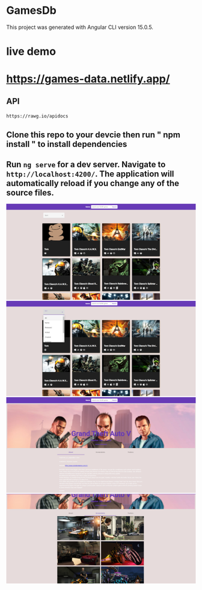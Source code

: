 # GamesDb

This project was generated with Angular CLI version 15.0.5.
# live demo
# https://games-data.netlify.app/

## API
`https://rawg.io/apidocs`


## Clone this repo to your devcie then run " npm install " to install dependencies

## Run `ng serve` for a dev server. Navigate to `http://localhost:4200/`. The application will automatically reload if you change any of the source files.

![HOME](src/assets/screens/home.png)
![HOME2](src/assets/screens/home2.png)
![HOME3](src/assets/screens/details.png)
![HOME3](src/assets/screens/details2.png)
